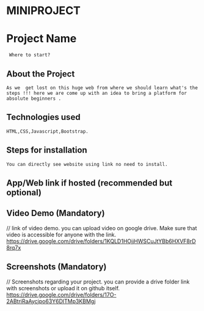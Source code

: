 # MINIPROJECT
# Project Name
     Where to start?
## About the Project
    As we  get lost on this huge web from where we should learn what's the steps !!! here we are come up with an idea to bring a platform for absolute beginners .

## Technologies used
    HTML,CSS,Javascript,Bootstrap.

## Steps for installation
    You can directly see website using link no need to install.

## App/Web link if hosted (recommended but optional)
  
## Video Demo (Mandatory)
// link of video demo. you can upload video on google drive. Make sure that
video is accessible for anyone with the link.
https://drive.google.com/drive/folders/1KQLD1HOjjHWSCuJtYBb6HXVF8rD8rq7x
## Screenshots (Mandatory)
// Screenshots regarding your project. you can provide a drive folder link with
screenshots or upload it on github itself.
https://drive.google.com/drive/folders/17O-2ABtriRaAycjpo63Y6DlTMp3KBMgj
